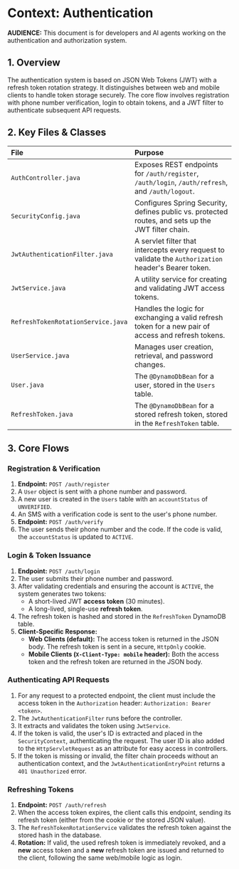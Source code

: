 # Context: Authentication

**AUDIENCE:** This document is for developers and AI agents working on the authentication and authorization system.

## 1. Overview

The authentication system is based on JSON Web Tokens (JWT) with a refresh token rotation strategy. It distinguishes between web and mobile clients to handle token storage securely. The core flow involves registration with phone number verification, login to obtain tokens, and a JWT filter to authenticate subsequent API requests.

## 2. Key Files & Classes

| File | Purpose |
| :--- | :--- |
| `AuthController.java` | Exposes REST endpoints for `/auth/register`, `/auth/login`, `/auth/refresh`, and `/auth/logout`. |
| `SecurityConfig.java` | Configures Spring Security, defines public vs. protected routes, and sets up the JWT filter chain. |
| `JwtAuthenticationFilter.java` | A servlet filter that intercepts every request to validate the `Authorization` header's Bearer token. |
| `JwtService.java` | A utility service for creating and validating JWT access tokens. |
| `RefreshTokenRotationService.java` | Handles the logic for exchanging a valid refresh token for a new pair of access and refresh tokens. |
| `UserService.java` | Manages user creation, retrieval, and password changes. |
| `User.java` | The `@DynamoDbBean` for a user, stored in the `Users` table. |
| `RefreshToken.java` | The `@DynamoDbBean` for a stored refresh token, stored in the `RefreshToken` table. |

## 3. Core Flows

### Registration & Verification

1.  **Endpoint:** `POST /auth/register`
2.  A `User` object is sent with a phone number and password.
3.  A new user is created in the `Users` table with an `accountStatus` of `UNVERIFIED`.
4.  An SMS with a verification code is sent to the user's phone number.
5.  **Endpoint:** `POST /auth/verify`
6.  The user sends their phone number and the code. If the code is valid, the `accountStatus` is updated to `ACTIVE`.

### Login & Token Issuance

1.  **Endpoint:** `POST /auth/login`
2.  The user submits their phone number and password.
3.  After validating credentials and ensuring the account is `ACTIVE`, the system generates two tokens:
    *   A short-lived JWT **access token** (30 minutes).
    *   A long-lived, single-use **refresh token**.
4.  The refresh token is hashed and stored in the `RefreshToken` DynamoDB table.
5.  **Client-Specific Response:**
    *   **Web Clients (default):** The access token is returned in the JSON body. The refresh token is sent in a secure, `HttpOnly` cookie.
    *   **Mobile Clients (`X-Client-Type: mobile` header):** Both the access token and the refresh token are returned in the JSON body.

### Authenticating API Requests

1.  For any request to a protected endpoint, the client must include the access token in the `Authorization` header: `Authorization: Bearer <token>`.
2.  The `JwtAuthenticationFilter` runs before the controller.
3.  It extracts and validates the token using `JwtService`.
4.  If the token is valid, the user's ID is extracted and placed in the `SecurityContext`, authenticating the request. The user ID is also added to the `HttpServletRequest` as an attribute for easy access in controllers.
5.  If the token is missing or invalid, the filter chain proceeds without an authentication context, and the `JwtAuthenticationEntryPoint` returns a `401 Unauthorized` error.

### Refreshing Tokens

1.  **Endpoint:** `POST /auth/refresh`
2.  When the access token expires, the client calls this endpoint, sending its refresh token (either from the cookie or the stored JSON value).
3.  The `RefreshTokenRotationService` validates the refresh token against the stored hash in the database.
4.  **Rotation:** If valid, the used refresh token is immediately revoked, and a **new** access token and a **new** refresh token are issued and returned to the client, following the same web/mobile logic as login.
